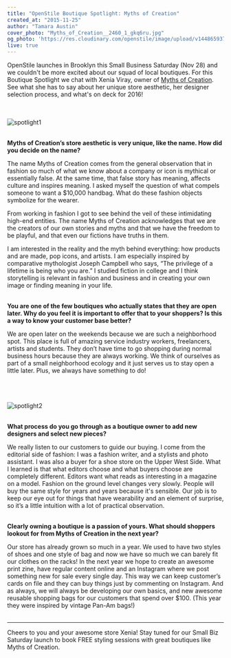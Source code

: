 ```yaml
---
title: "OpenStile Boutique Spotlight: Myths of Creation"
created_at: "2015-11-25"
author: "Tamara Austin"
cover_photo: "Myths_of_Creation__2460_1_gkq6ru.jpg"
og_photo: 'https://res.cloudinary.com/openstile/image/upload/v1448659379/Myths_of_Creation__172_oeroac.jpg'
live: true
---
```


OpenStile launches in Brooklyn this Small Business Saturday (Nov 28) and we couldn't be more excited about our squad of
local boutiques. For this Boutique Spotlight we chat with Xenia Viray, owner of [Myths of Creation](http://mythsofcreation.com). 
See what she has to say about her unique store aesthetic, her designer selection process, and what's on deck for 2016!

[//]: # (more)
<br/><br/>
![spotlight1](https://res.cloudinary.com/openstile/image/upload/v1448659379/Myths_of_Creation__172_oeroac.jpg)
<br/><br/>

**Myths of Creation’s store aesthetic is very unique, like the name. How did you decide on the name?**<br/>

The name Myths of Creation comes from the general observation that in fashion so much of what we know about a company or icon is 
mythical or essentially false. At the same time, that false story has meaning, affects culture and inspires meaning. 
I asked myself the question of what compels someone to want a $10,000 handbag. What do these fashion objects symbolize for the wearer.<br/> 

From working in fashion I got to see behind the veil of these intimidating high-end entities. 
The name Myths of Creation acknowledges  that we are the creators of our own stories and myths and that we have the 
freedom to be playful, and that even our fictions have truths in them.<br/> 

I am interested in the reality and the myth behind everything: how products and are made, pop icons, and artists. 
I am especially inspired by comparative mythologist Joseph Campbell who says, “The privilege of a lifetime is being who you are.” 
I studied fiction in college and I think storytelling is relevant in fashion and business and in creating your own image or 
finding meaning in your life.<br/><br/>


**You are one of the few boutiques who actually states that they are open later. 
Why do you feel it is important to offer that to your shoppers? Is this a way to know your customer base better?**<br/>

We are open later on the weekends because we are such a neighborhood spot. 
This place is full of amazing service industry workers, freelancers, artists and students. 
They don’t have time to go shopping during normal business hours because they are always working. 
We think of ourselves as part of a small neighborhood ecology and it just serves us to stay open a little later. 
Plus, we always have something to do!<br/><br/>

<br/><br/>
![spotlight2](https://res.cloudinary.com/openstile/image/upload/v1448480171/Myths_of_Creation__1765_rchqdl.jpg)
<br/><br/>

**What process do you go through as a boutique owner to add new designers and select new pieces?**<br/>

We really listen to our customers to guide our buying.  I come from the editorial side of fashion: I was a fashion writer, 
and a stylists and photo assistant. I was also a buyer for a shoe store on the Upper West Side. 
What I learned is that what editors choose and what buyers choose are completely different. 
Editors want what reads as interesting in a magazine on a model. Fashion on the ground level changes very slowly. 
People will buy the same style for years and years because it's sensible. Our job is to keep our eye out for things that 
have wearability and an element of surprise, so it’s a little intuition with a lot of practical observation.<br/><br/> 


**Clearly owning a boutique is a passion of yours. What should shoppers lookout for from Myths of Creation in the next year?**<br/>

Our store has already grown so much in a year. We used to have two styles of shoes and one style of bag and now we have so 
much we can barely fit our clothes on the racks! In the next year we hope to create an awesome print zine, 
have regular content online and an Instagram where we post something new for sale every single day. 
This way we can keep customer’s cards on file and they can buy things just by commenting on Instagram. 
And as always, we will always be developing our own basics, and new awesome reusable shopping bags for our customers that 
spend over $100. (This year they were inspired by vintage Pan-Am bags!)<br/><br/>

***
Cheers to you and your awesome store Xenia! Stay tuned for our Small Biz Saturday launch to book FREE styling sessions 
with great boutiques like Myths of Creation.


